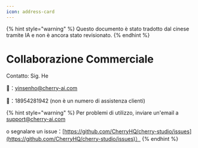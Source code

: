 ```yaml
---
icon: address-card
---
```


{% hint style="warning" %}
Questo documento è stato tradotto dal cinese tramite IA e non è ancora stato revisionato.
{% endhint %}

# Collaborazione Commerciale

Contatto: Sig. He  

📮：yinsenho@cherry-ai.com  

📱：18954281942 (non è un numero di assistenza clienti)

{% hint style="warning" %}
Per problemi di utilizzo, inviare un'email a support@cherry-ai.com  

o segnalare un issue：[https://github.com/CherryHQ/cherry-studio/issues](https://github.com/CherryHQ/cherry-studio/issues)）
{% endhint %}